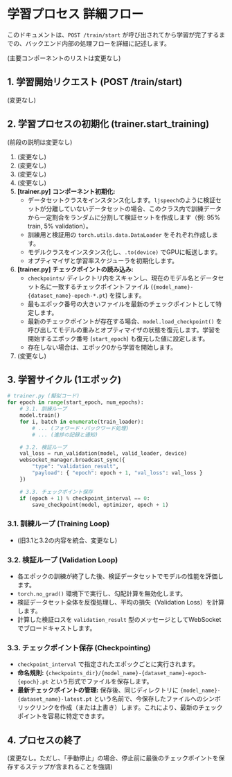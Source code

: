 # 学習プロセス 詳細フロー

このドキュメントは、`POST /train/start` が呼び出されてから学習が完了するまでの、バックエンド内部の処理フローを詳細に記述します。

(主要コンポーネントのリストは変更なし)

## 1. 学習開始リクエスト (POST /train/start)

(変更なし)

## 2. 学習プロセスの初期化 (trainer.start_training)

(前段の説明は変更なし)

1.  (変更なし)
2.  (変更なし)
3.  (変更なし)
4.  (変更なし)
5.  **[trainer.py]** **コンポーネント初期化:**
    -   データセットクラスをインスタンス化します。`ljspeech`のように検証セットが分離していないデータセットの場合、このクラス内で訓練データから一定割合をランダムに分割して検証セットを作成します（例: 95% train, 5% validation）。
    -   訓練用と検証用の `torch.utils.data.DataLoader` をそれぞれ作成します。
    -   モデルクラスをインスタンス化し、`.to(device)` でGPUに転送します。
    -   オプティマイザと学習率スケジューラを初期化します。
6.  **[trainer.py]** **チェックポイントの読み込み:**
    -   `checkpoints/` ディレクトリ内をスキャンし、現在のモデル名とデータセット名に一致するチェックポイントファイル (`{model_name}-{dataset_name}-epoch-*.pt`) を探します。
    -   最もエポック番号の大きいファイルを最新のチェックポイントとして特定します。
    -   最新のチェックポイントが存在する場合、`model.load_checkpoint()` を呼び出してモデルの重みとオプティマイザの状態を復元します。学習を開始するエポック番号 (`start_epoch`) も復元した値に設定します。
    -   存在しない場合は、エポック0から学習を開始します。
7.  (変更なし)

## 3. 学習サイクル (1エポック)

```python
# trainer.py (擬似コード)
for epoch in range(start_epoch, num_epochs):
    # 3.1. 訓練ループ
    model.train()
    for i, batch in enumerate(train_loader):
        # ... (フォワード・バックワード処理)
        # ... (進捗の記録と通知)

    # 3.2. 検証ループ
    val_loss = run_validation(model, valid_loader, device)
    websocket_manager.broadcast_sync({
        "type": "validation_result",
        "payload": { "epoch": epoch + 1, "val_loss": val_loss }
    })

    # 3.3. チェックポイント保存
    if (epoch + 1) % checkpoint_interval == 0:
        save_checkpoint(model, optimizer, epoch + 1)
```

### 3.1. 訓練ループ (Training Loop)
-   (旧3.1と3.2の内容を統合、変更なし)

### 3.2. 検証ループ (Validation Loop)
-   各エポックの訓練が終了した後、検証データセットでモデルの性能を評価します。
-   `torch.no_grad()` 環境下で実行し、勾配計算を無効化します。
-   検証データセット全体を反復処理し、平均の損失（Validation Loss）を計算します。
-   計算した検証ロスを `validation_result` 型のメッセージとしてWebSocketでブロードキャストします。

### 3.3. チェックポイント保存 (Checkpointing)
-   `checkpoint_interval` で指定されたエポックごとに実行されます。
-   **命名規則:** `{checkpoints_dir}/{model_name}-{dataset_name}-epoch-{epoch}.pt` という形式でファイルを保存します。
-   **最新チェックポイントの管理:** 保存後、同じディレクトリに `{model_name}-{dataset_name}-latest.pt` という名前で、今保存したファイルへのシンボリックリンクを作成（または上書き）します。これにより、最新のチェックポイントを容易に特定できます。

## 4. プロセスの終了

(変更なし。ただし、「手動停止」の場合、停止前に最後のチェックポイントを保存するステップが含まれることを強調)
